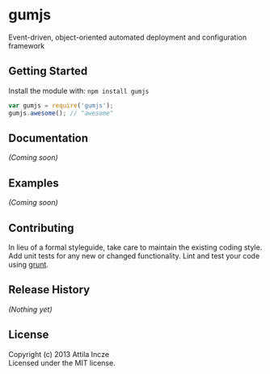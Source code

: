 # gumjs

Event-driven, object-oriented automated deployment and configuration framework

## Getting Started
Install the module with: `npm install gumjs`

```javascript
var gumjs = require('gumjs');
gumjs.awesome(); // "awesome"
```

## Documentation
_(Coming soon)_

## Examples
_(Coming soon)_

## Contributing
In lieu of a formal styleguide, take care to maintain the existing coding style. Add unit tests for any new or changed functionality. Lint and test your code using [grunt](https://github.com/gruntjs/grunt).

## Release History
_(Nothing yet)_

## License
Copyright (c) 2013 Attila Incze  
Licensed under the MIT license.
